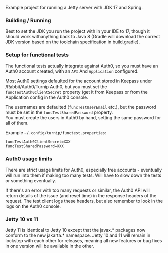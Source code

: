 Example project for running a Jetty server with JDK 17 and Spring.


### Building / Running

Best to set the JDK you run the project with in your IDE to 17, though it 
should work withanything back to Java 8 (Gradle will download the correct 
JDK version based on the toolchain specification in build.gradle).


### Setup for functional tests

The functional tests actually integrate against Auth0, so you must have an
Auth0 account created, with an `API` And `Application` configured.

Most Auth0 settings defaulted for the account stored in Keepass under 
/Rabbit/Auth0/Turnip Auth0, but you must set the `funcTestAuth0ClientSecret`
property (get it from Keepass or from the Application config in the Auth0 
console.

The usernames are defaulted (`funcTestUserEmail` etc.), but the password must 
be set in the `funcTestSharedPassword` property.  
You must create the users in Auth0 by hand, setting the same password for all
of them.

Example `~/.config/turnip/functest.properties`:
```
funcTestAuth0ClientSecret=XXX
funcTestSharedPassword=XXX
```

### Auth0 usage limits

There are strict usage limits for Auth0, especially free accounts - 
eventually will run into them if making too many tests.  Will have to slow down
the tests or something eventually.

If there's an error with too many requests or similar, the Auth0 API will
return details of the issue (and reset time) in the response headers of the 
request.  The test client logs these headers, but also remember to look in 
the logs on the Auth0 console.


### Jetty 10 vs 11

Jetty 11 is identical to Jetty 10 except that the javax.* packages now conform
to the new jakarta.* namespace. Jetty 10 and 11 will remain in lockstep with
each other for releases, meaning all new features or bug fixes in one version
will be available in the other.


